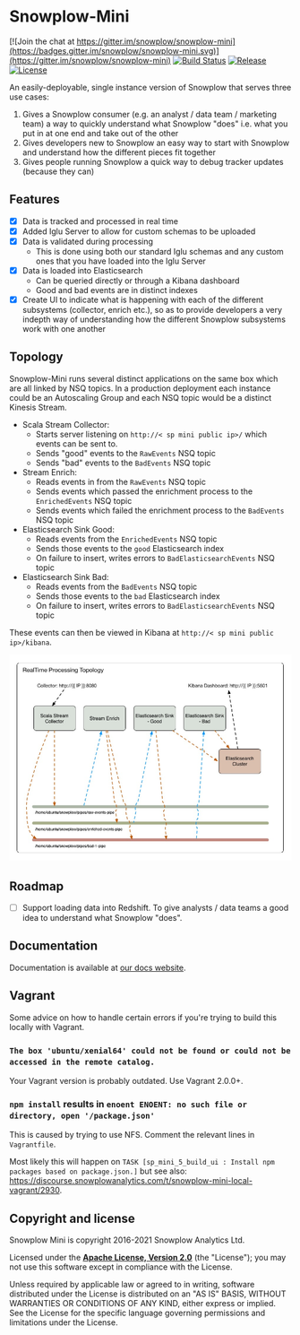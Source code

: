 # Snowplow-Mini

[![Join the chat at https://gitter.im/snowplow/snowplow-mini](https://badges.gitter.im/snowplow/snowplow-mini.svg)](https://gitter.im/snowplow/snowplow-mini)
[![Build Status][build-image]][build-wf]
[![Release][release-image]][releases]
[![License][license-image]][license]

An easily-deployable, single instance version of Snowplow that serves three use cases:

1. Gives a Snowplow consumer (e.g. an analyst / data team / marketing team) a way to quickly understand what Snowplow "does" i.e. what you put in at one end and take out of the other
2. Gives developers new to Snowplow an easy way to start with Snowplow and understand how the different pieces fit together
3. Gives people running Snowplow a quick way to debug tracker updates (because they can)

## Features

* [x] Data is tracked and processed in real time
* [x] Added Iglu Server to allow for custom schemas to be uploaded
* [x] Data is validated during processing
  - This is done using both our standard Iglu schemas and any custom ones that you have loaded into the Iglu Server
* [x] Data is loaded into Elasticsearch
  - Can be queried directly or through a Kibana dashboard
  - Good and bad events are in distinct indexes
* [x] Create UI to indicate what is happening with each of the different subsystems (collector, enrich etc.), so as to provide developers a very indepth way of understanding how the different Snowplow subsystems work with one another

## Topology

Snowplow-Mini runs several distinct applications on the same box which are all linked by NSQ topics.  In a production deployment each instance could be an Autoscaling Group and each NSQ topic would be a distinct Kinesis Stream.

* Scala Stream Collector:
  - Starts server listening on `http://< sp mini public ip>/` which events can be sent to.
  - Sends "good" events to the `RawEvents` NSQ topic
  - Sends "bad" events to the `BadEvents` NSQ topic
* Stream Enrich:
  - Reads events in from the `RawEvents` NSQ topic
  - Sends events which passed the enrichment process to the `EnrichedEvents` NSQ topic
  - Sends events which failed the enrichment process to the `BadEvents` NSQ topic
* Elasticsearch Sink Good:
  - Reads events from the `EnrichedEvents` NSQ topic
  - Sends those events to the `good` Elasticsearch index
  - On failure to insert, writes errors to `BadElasticsearchEvents` NSQ topic
* Elasticsearch Sink Bad:
  - Reads events from the `BadEvents` NSQ topic
  - Sends those events to the `bad` Elasticsearch index
  - On failure to insert, writes errors to `BadElasticsearchEvents` NSQ topic

These events can then be viewed in Kibana at `http://< sp mini public ip>/kibana`.

![](https://raw.githubusercontent.com/snowplow/snowplow-mini/master/utils/topology/snowplow-mini-topology.jpg)

## Roadmap

* [ ] Support loading data into Redshift. To give analysts / data teams a good idea to understand what Snowplow "does".

## Documentation

Documentation is available at [our docs website][mini-docs].

## Vagrant

Some advice on how to handle certain errors if you're trying to build this locally with Vagrant.

### `The box 'ubuntu/xenial64' could not be found or could not be accessed in the remote catalog.`

Your Vagrant version is probably outdated. Use Vagrant 2.0.0+.

### `npm install` results in `enoent ENOENT: no such file or directory, open '/package.json'`

This is caused by trying to use NFS. Comment the relevant lines in `Vagrantfile`.

Most likely this will happen on `TASK [sp_mini_5_build_ui : Install npm packages based on package.json.]` but see also: https://discourse.snowplowanalytics.com/t/snowplow-mini-local-vagrant/2930.

## Copyright and license

Snowplow Mini is copyright 2016-2021 Snowplow Analytics Ltd.

Licensed under the **[Apache License, Version 2.0][license]** (the "License");
you may not use this software except in compliance with the License.

Unless required by applicable law or agreed to in writing, software
distributed under the License is distributed on an "AS IS" BASIS,
WITHOUT WARRANTIES OR CONDITIONS OF ANY KIND, either express or implied.
See the License for the specific language governing permissions and
limitations under the License.

[mini-docs]: https://docs.snowplowanalytics.com/docs/open-source-components-and-applications/snowplow-mini/


[build-image]: https://github.com/snowplow/snowplow-mini/actions/workflows/publish.yml/badge.svg
[build-wf]: https://github.com/snowplow/snowplow-mini/actions/workflows/publish.yml

[release-image]: https://img.shields.io/github/v/release/snowplow/snowplow-mini?sort=semver&style=flat
[releases]: https://github.com/snowplow/snowplow-mini/releases

[license-image]: https://img.shields.io/badge/license-Apache--2-blue.svg?style=flat
[license]: https://www.apache.org/licenses/LICENSE-2.0
